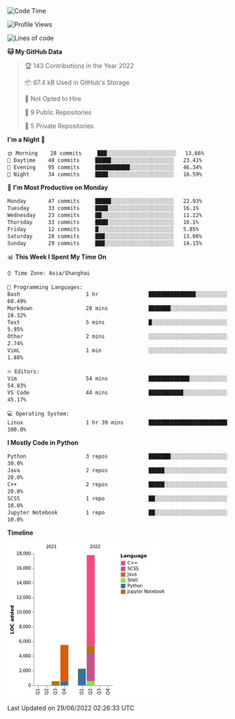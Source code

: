 <!--START_SECTION:waka-->
![Code Time](http://img.shields.io/badge/Code%20Time-0%20secs-blue)

![Profile Views](http://img.shields.io/badge/Profile%20Views-6-blue)

![Lines of code](https://img.shields.io/badge/From%20Hello%20World%20I%27ve%20Written-26%20Thousand%20lines%20of%20code-blue)

**🐱 My GitHub Data** 

> 🏆 143 Contributions in the Year 2022
 > 
> 📦 67.4 kB Used in GitHub's Storage 
 > 
> 🚫 Not Opted to Hire
 > 
> 📜 9 Public Repositories 
 > 
> 🔑 5 Private Repositories  
 > 
**I'm a Night 🦉** 

```text
🌞 Morning    28 commits     ███░░░░░░░░░░░░░░░░░░░░░░   13.66% 
🌆 Daytime    48 commits     █████░░░░░░░░░░░░░░░░░░░░   23.41% 
🌃 Evening    95 commits     ███████████░░░░░░░░░░░░░░   46.34% 
🌙 Night      34 commits     ████░░░░░░░░░░░░░░░░░░░░░   16.59%

```
📅 **I'm Most Productive on Monday** 

```text
Monday       47 commits     █████░░░░░░░░░░░░░░░░░░░░   22.93% 
Tuesday      33 commits     ████░░░░░░░░░░░░░░░░░░░░░   16.1% 
Wednesday    23 commits     ██░░░░░░░░░░░░░░░░░░░░░░░   11.22% 
Thursday     33 commits     ████░░░░░░░░░░░░░░░░░░░░░   16.1% 
Friday       12 commits     █░░░░░░░░░░░░░░░░░░░░░░░░   5.85% 
Saturday     28 commits     ███░░░░░░░░░░░░░░░░░░░░░░   13.66% 
Sunday       29 commits     ███░░░░░░░░░░░░░░░░░░░░░░   14.15%

```


📊 **This Week I Spent My Time On** 

```text
⌚︎ Time Zone: Asia/Shanghai

💬 Programming Languages: 
Bash                     1 hr                ███████████████░░░░░░░░░░   60.49% 
Markdown                 28 mins             ███████░░░░░░░░░░░░░░░░░░   28.32% 
Text                     5 mins              █░░░░░░░░░░░░░░░░░░░░░░░░   5.95% 
Other                    2 mins              ░░░░░░░░░░░░░░░░░░░░░░░░░   2.74% 
VimL                     1 min               ░░░░░░░░░░░░░░░░░░░░░░░░░   1.88%

🔥 Editors: 
Vim                      54 mins             █████████████░░░░░░░░░░░░   54.83% 
VS Code                  44 mins             ███████████░░░░░░░░░░░░░░   45.17%

💻 Operating System: 
Linux                    1 hr 39 mins        █████████████████████████   100.0%

```

**I Mostly Code in Python** 

```text
Python                   3 repos             ███████░░░░░░░░░░░░░░░░░░   30.0% 
Java                     2 repos             █████░░░░░░░░░░░░░░░░░░░░   20.0% 
C++                      2 repos             █████░░░░░░░░░░░░░░░░░░░░   20.0% 
SCSS                     1 repo              ██░░░░░░░░░░░░░░░░░░░░░░░   10.0% 
Jupyter Notebook         1 repo              ██░░░░░░░░░░░░░░░░░░░░░░░   10.0%

```


**Timeline**

![Chart not found](https://raw.githubusercontent.com/kopp4/kopp4/main/charts/bar_graph.png) 


 Last Updated on 29/06/2022 02:26:33 UTC
<!--END_SECTION:waka-->
